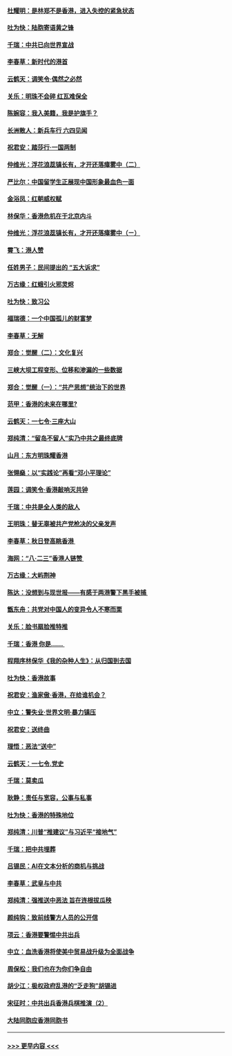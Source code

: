 #### [杜耀明：是林郑不是香港，进入失控的紧急状态](../pages/nsc993/n11491420.md?t=09010733) 
#### [吐为快：陆胞寄语黄之锋](../pages/nsc993/n11491117.md?t=09010733) 
#### [千瑞：中共已向世界宣战](../pages/nsc993/n11490123.md?t=09010733) 
#### [李春草：新时代的港首](../pages/nsc993/n11489864.md?t=09010733) 
#### [云鹤天：调笑令·偶然之必然](../pages/nsc993/n11489701.md?t=09010733) 
#### [关乐：明珠不会碎 红瓦难保全](../pages/nsc993/n11489647.md?t=09010733) 
#### [陈婉容：我入美籍，我是护旗手？](../pages/nsc993/n11487908.md?t=09010733) 
#### [长洲散人：新兵车行 六四见闻](../pages/nsc993/n11487729.md?t=09010733) 
#### [祝君安：踏莎行‧一国两制](../pages/nsc993/n11487699.md?t=09010733) 
#### [仲维光：浮花浪蕊镇长有，才开还落瘴雾中（二）](../pages/nsc993/n11483286.md?t=09010733) 
#### [严比尔：中国留学生正展现中国形象最血色一面](../pages/nsc993/n11485145.md?t=09010733) 
#### [金浴凤：红朝威权赋](../pages/nsc993/n11485191.md?t=09010733) 
#### [林保华：香港危机在于北京内斗](../pages/nsc993/n11484593.md?t=09010733) 
#### [仲维光：浮花浪蕊镇长有，才开还落瘴雾中（ㄧ）](../pages/nsc993/n11483259.md?t=09010733) 
#### [霄飞：港人赞](../pages/nsc993/n11482957.md?t=09010733) 
#### [任姓男子：民间提出的 “五大诉求”](../pages/nsc993/n11482897.md?t=09010733) 
#### [万古缘：红蛾引火邪灵烬](../pages/nsc993/n11482886.md?t=09010733) 
#### [吐为快：致习公](../pages/nsc993/n11482867.md?t=09010733) 
#### [福瑞德：一个中国孤儿的财富梦](../pages/nsc993/n11482817.md?t=09010733) 
#### [李春草：无解](../pages/nsc993/n11482791.md?t=09010733) 
#### [郑合：觉醒（二）：文化复兴](../pages/nsc993/n11478025.md?t=09010733) 
#### [三峡大坝工程变形、位移和渗漏的一些数据](../pages/nsc993/n11478232.md?t=09010733) 
#### [郑合：觉醒（一）：“共产思想”统治下的世界](../pages/nsc993/n11477663.md?t=09010733) 
#### [范甲：香港的未来在哪里?](../pages/nsc993/n11477249.md?t=09010733) 
#### [云鹤天：一七令·三座大山](../pages/nsc993/n11477192.md?t=09010733) 
#### [郑纯清：“留岛不留人”实乃中共之最终底牌](../pages/nsc993/n11476160.md?t=09010733) 
#### [山月：东方明珠耀香港](../pages/nsc993/n11476077.md?t=09010733) 
#### [张翎燊：以“实践论”再看“邓小平理论”](../pages/nsc993/n11475733.md?t=09010733) 
#### [莲园：调笑令‧香港敲响灭共钟](../pages/nsc993/n11475723.md?t=09010733) 
#### [千瑞：中共是全人类的敌人](../pages/nsc993/n11475329.md?t=09010733) 
#### [王明珠：替无辜被共产党枪决的父亲发声](../pages/nsc993/n11474570.md?t=09010733) 
#### [李春草：秋日登高眺香港 ](../pages/nsc993/n11474491.md?t=09010733) 
#### [海网：“八·二三”香港人链赞 ](../pages/nsc993/n11474538.md?t=09010733) 
#### [万古缘：大屿荆神](../pages/nsc993/n11474401.md?t=09010733) 
#### [陈达：没想到与现世报——有感于两港警下黑手被捕 ](../pages/nsc993/n11472557.md?t=09010733) 
#### [甑东舟：共党对中国人的变异令人不寒而栗](../pages/nsc993/n11472496.md?t=09010733) 
#### [关乐：脸书扇脸推特推](../pages/nsc993/n11472488.md?t=09010733) 
#### [千瑞：香港  你是…… ](../pages/nsc993/n11472459.md?t=09010733) 
#### [程翔序林保华《我的杂种人生》：从归国到去国](../pages/nsc993/n11472369.md?t=09010733) 
#### [吐为快：香港故事](../pages/nsc993/n11471931.md?t=09010733) 
#### [祝君安：渔家傲‧香港，在给谁机会？](../pages/nsc993/n11469718.md?t=09010733) 
#### [中立：警失业‧世界文明‧暴力镇压](../pages/nsc993/n11467566.md?t=09010733) 
#### [祝君安：送终曲](../pages/nsc993/n11467546.md?t=09010733) 
#### [理悟：恶法“送中”](../pages/nsc993/n11467290.md?t=09010733) 
#### [云鹤天：一七令.党史](../pages/nsc993/n11464122.md?t=09010733) 
#### [千瑞：莫卖瓜](../pages/nsc993/n11463014.md?t=09010733) 
#### [耿静：责任与宽容，公事与私事](../pages/nsc993/n11462810.md?t=09010733) 
#### [吐为快：香港的特殊地位](../pages/nsc993/n11462562.md?t=09010733) 
#### [郑纯清：川普“推建议”与习近平“接地气”](../pages/nsc993/n11461683.md?t=09010733) 
#### [千瑞：把中共埋葬](../pages/nsc993/n11461658.md?t=09010733) 
#### [吕锡民：AI在文本分析的商机与挑战](../pages/nsc993/n11460607.md?t=09010733) 
#### [李春草：武皇与中共](../pages/nsc993/n11460589.md?t=09010733) 
#### [郑纯清：强推送中恶法 旨在连根拔瓜秧](../pages/nsc993/n11460526.md?t=09010733) 
#### [颜纯钩：致前线警方人员的公开信](../pages/nsc993/n11459564.md?t=09010733) 
#### [项云：香港要警惕中共出兵](../pages/nsc993/n11459530.md?t=09010733) 
#### [中立：血洗香港将使美中贸易战升级为全面战争](../pages/nsc993/n11459717.md?t=09010733) 
#### [周保松：我们也在为你们争自由](../pages/nsc993/n11459087.md?t=09010733) 
#### [胡少江：极权政府乱港的“乏走狗”胡锡进](../pages/nsc993/n11459051.md?t=09010733) 
#### [宋征时：中共出兵香港兵棋推演（2）](../pages/nsc993/n11458306.md?t=09010733) 
#### [大陆同胞应香港同胞书](../pages/nsc993/n11457241.md?t=09010733) 

----
#### [ >>> 更早内容 <<< ](../indexes/nsc993-earlier.md)
